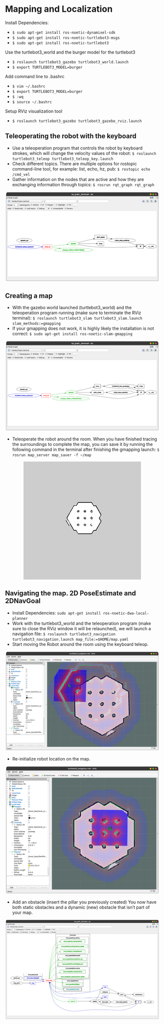 # Mapping and Localization

Install Dependencies:
- ``$ sudo apt-get install ros-noetic-dynamixel-sdk``
- ``$ sudo apt-get install ros-noetic-turtlebot3-msgs``
- ``$ sudo apt-get install ros-noetic-turtlebot3``

Use the turtlebot3_world and the burger model for the turtlebot3
- ``$ roslaunch turtlebot3_gazebo turtlebot3_world.launch``
- ``$ export TURTLEBOT3_MODEL=burger``

Add command line to .bashrc
- ``$ vim ~/.bashrc``
- ``$ export TURTLEBOT3_MODEL=burger``
- ``$ :wq``
- ``$ source ~/.bashrc``

Setup RViz visualization tool
- ``$ roslaunch turtlebot3_gazebo turtlebot3_gazebo_rviz.launch``

## Teleoperating the robot with the keyboard
- Use a teleoperation program that controls the robot by keyboard strokes, which will change the velocity values of the robot: ``$ roslaunch turtlebot3_teleop turtlebot3_teleop_key.launch``
- Check different topics. There are multiple options for rostopic command-line tool, for example:  list, echo, hz, pub: ``$ rostopic echo /cmd_vel``
- Gather information on the nodes that are active and how they are exchanging information through topics: ``$ rosrun rqt_graph rqt_graph``

![rqt_graph](https://raw.githubusercontent.com/HaokunFeng/Robotics_Sensing_Mobility/main/2_Mapping_and_Localization/assets/Figure_1.png)

## Creating a map
- With the gazebo world launched (turtlebot3\_world) and the teleoperation program running (make sure to terminate the RViz terminal): ``$ roslaunch turtlebot3_slam turtlebot3_slam.launch slam_methods:=gmapping``
- If your gmapping does not work, it is highly likely the installation is not correct: ``$ sudo apt-get install ros-noetic-slam-gmapping``

![Nodes & Topics](https://raw.githubusercontent.com/HaokunFeng/Robotics_Sensing_Mobility/main/2_Mapping_and_Localization/assets/Figure_2.png)

- Teleoperate the robot around the room. When you have finished tracing the surroundings to complete the map, you can save it by running the following command in the terminal after finishing the gmapping launch: ``$ rosrun map_server map_saver -f ~/map``

<div align=center><img src="https://raw.githubusercontent.com/HaokunFeng/Robotics_Sensing_Mobility/main/2_Mapping_and_Localization/map/map.png"/></div>

## Navigating the map. 2D PoseEstimate and 2DNavGoal
- Install Dependencies: ``sudo apt-get install ros-noetic-dwa-local-planner``
- Work with the turtlebot3\_world and the teleoperation program (make sure to close the RViz window it will be relaunched), we will launch a navigation file: ``$ roslaunch turtlebot3_navigation turtlebot3_navigation.launch map_file:=$HOME/map.yaml``
- Start moving the Robot around the room using the keyboard teleop.

![Sensor Measurement](https://raw.githubusercontent.com/HaokunFeng/Robotics_Sensing_Mobility/main/2_Mapping_and_Localization/assets/Figure_3.png)

- Re-initialize robot location on the map.

![Re-initialize](https://raw.githubusercontent.com/HaokunFeng/Robotics_Sensing_Mobility/main/2_Mapping_and_Localization/assets/Figure_5.png)

- Add an obstacle (insert the pillar you previously created) You now have both static obstacles and a dynamic (new) obstacle that isn’t part of your map. 

![Nodes & Topics](https://raw.githubusercontent.com/HaokunFeng/Robotics_Sensing_Mobility/main/2_Mapping_and_Localization/assets/Figure_6.png)